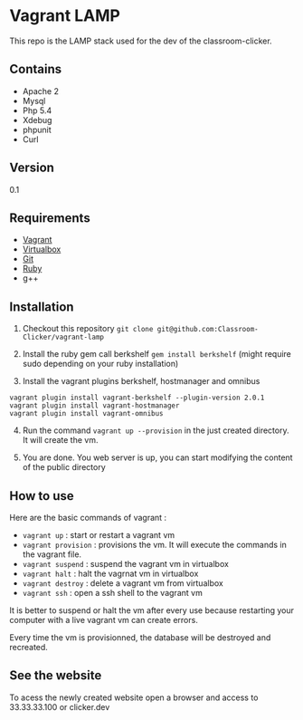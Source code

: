 Vagrant LAMP
============

This repo is the LAMP stack used for the dev of the classroom-clicker.

Contains
--------
- Apache 2
- Mysql
- Php 5.4
- Xdebug
- phpunit
- Curl

Version
-------
0.1

Requirements
------------
- [Vagrant](http://www.vagrantup.com/downloads.html)
- [Virtualbox](https://www.virtualbox.org/wiki/Downloads)
- [Git](http://git-scm.com/downloads)
- [Ruby](https://www.ruby-lang.org/fr/)
- g++

Installation
------------
1) Checkout this repository ```git clone git@github.com:Classroom-Clicker/vagrant-lamp```

2) Install the ruby gem call berkshelf ``` gem install berkshelf ``` (might require sudo depending on your ruby installation)

3) Install the vagrant plugins berkshelf, hostmanager and omnibus
```
vagrant plugin install vagrant-berkshelf --plugin-version 2.0.1
vagrant plugin install vagrant-hostmanager
vagrant plugin install vagrant-omnibus
```

4) Run the command ```vagrant up --provision``` in the just created directory. It will create the vm.

5) You are done. You web server is up, you can start modifying the content of the public directory

How to use
----------
Here are the basic commands of vagrant :

- ```vagrant up``` : start or restart a vagrant vm
- ```vagrant provision``` : provisions the vm. It will execute the commands in the vagrant file.
- ```vagrant suspend``` : suspend the vagrant vm in virtualbox
- ```vagrant halt``` : halt the vagrnat vm in virtualbox
- ```vagrant destroy``` : delete a vagrant vm from virtualbox
- ```vagrant ssh``` : open a ssh shell to the vagrant vm

It is better to suspend or halt the vm after every use because restarting your computer with a live vagrant vm can create errors.

Every time the vm is provisionned, the database will be destroyed and recreated.

See the website
-------------
To acess the newly created website open a browser and access to 33.33.33.100 or clicker.dev
